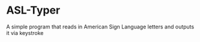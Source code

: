 # ASL-Typer
A simple program that reads in American Sign Language letters and outputs it via keystroke
